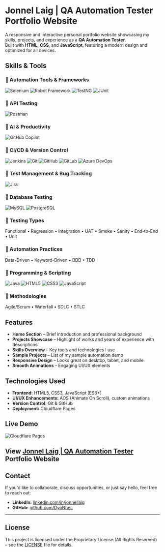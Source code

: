 # Jonnel Laig | QA Automation Tester Portfolio Website

A responsive and interactive personal portfolio website showcasing my skills, projects, and experience as a **QA Automation Tester**.  
Built with **HTML**, **CSS**, and **JavaScript**, featuring a modern design and optimized for all devices.

## Skills & Tools

### 🔹 Automation Tools & Frameworks
![Selenium](https://img.shields.io/badge/Selenium-43B02A?style=for-the-badge&logo=selenium&logoColor=white)
![Robot Framework](https://img.shields.io/badge/Robot%20Framework-000000?style=for-the-badge&logo=robotframework&logoColor=white)
![TestNG](https://img.shields.io/badge/TestNG-FF6600?style=for-the-badge&logo=testng&logoColor=white)
![JUnit](https://img.shields.io/badge/JUnit5-25A162?style=for-the-badge&logo=junit5&logoColor=white)

### 🔹 API Testing
![Postman](https://img.shields.io/badge/Postman-FF6C37?style=for-the-badge&logo=postman&logoColor=white)

### 🔹 AI & Productivity
![GitHub Copilot](https://img.shields.io/badge/GitHub%20Copilot-000000?style=for-the-badge&logo=githubcopilot&logoColor=white)

### 🔹 CI/CD & Version Control
![Jenkins](https://img.shields.io/badge/Jenkins-D24939?style=for-the-badge&logo=jenkins&logoColor=white)
![Git](https://img.shields.io/badge/Git-F05032?style=for-the-badge&logo=git&logoColor=white)
![GitHub](https://img.shields.io/badge/GitHub-181717?style=for-the-badge&logo=github&logoColor=white)
![GitLab](https://img.shields.io/badge/GitLab-FCA121?style=for-the-badge&logo=gitlab&logoColor=white)
![Azure DevOps](https://img.shields.io/badge/Azure%20DevOps-0078D7?style=for-the-badge&logo=azuredevops&logoColor=white)

### 🔹 Test Management & Bug Tracking
![Jira](https://img.shields.io/badge/Jira-0052CC?style=for-the-badge&logo=jira&logoColor=white)

### 🔹 Database Testing
![MySQL](https://img.shields.io/badge/MySQL-4479A1?style=for-the-badge&logo=mysql&logoColor=white)
![PostgreSQL](https://img.shields.io/badge/PostgreSQL-4169E1?style=for-the-badge&logo=postgresql&logoColor=white)

### 🔹 Testing Types
Functional • Regression • Integration • UAT • Smoke • Sanity • End-to-End • Unit  

### 🔹 Automation Practices
Data-Driven • Keyword-Driven • BDD • TDD  

### 🔹 Programming & Scripting
![Java](https://img.shields.io/badge/Java-007396?style=for-the-badge&logo=java&logoColor=white)
![HTML5](https://img.shields.io/badge/HTML5-E34F26?style=for-the-badge&logo=html5&logoColor=white)
![CSS3](https://img.shields.io/badge/CSS3-1572B6?style=for-the-badge&logo=css3&logoColor=white)
![JavaScript](https://img.shields.io/badge/JavaScript-F7DF1E?style=for-the-badge&logo=javascript&logoColor=black)

### 🔹 Methodologies
Agile/Scrum • Waterfall • SDLC • STLC


## Features
- **Home Section** – Brief introduction and professional background
- **Projects Showcase** – Highlight of works and years of experience with descriptions
- **Skills Overview** – Key tools and technologies I use
- **Sample Projects** – List of my sample automation demo
- **Responsive Design** – Looks great on desktop, tablet, and mobile
- **Smooth Animations** – Engaging UI/UX elements

## Technologies Used
- **Frontend:** HTML5, CSS3, JavaScript (ES6+)
- **UI/UX Enhancements:** AOS (Animate On Scroll), custom animations
- **Version Control:** Git & GitHub
- **Deployment:** Cloudflare Pages

## Live Demo
![Cloudflare Pages](https://img.shields.io/badge/Deployed%20on-Cloudflare%20Pages-F38020?style=for-the-badge&logo=cloudflare&logoColor=white)

View [Jonnel Laig | QA Automation Tester](https://jonnellaig.pages.dev/) Portfolio Website
---

## Contact
If you'd like to collaborate, discuss opportunities, or just say hello, feel free to reach out:

- **LinkedIn:** [linkedin.com/in/jonnellaig](https://www.linkedin.com/in/jonnellaig/)
- **GitHub:** [github.com/DyoNheL](https://github.com/DyoNheL)

---

## License
This project is licensed under the Proprietary License (All Rights Reserved) – see the [LICENSE](LICENSE) file for details.